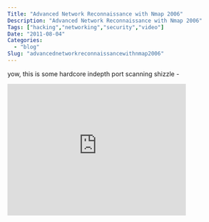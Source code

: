 ```yaml
---
Title: "Advanced Network Reconnaissance with Nmap 2006"
Description: "Advanced Network Reconnaissance with Nmap 2006"
Tags: ["hacking","networking","security","video"]
Date: "2011-08-04"
Categories:
  - "blog"
Slug: "advancednetworkreconnaissancewithnmap2006"
---
```

<p>yow, this is some hardcore indepth port scanning shizzle -</p><p><iframe src="http://player.vimeo.com/video/1728216" width="400" height="296" frameborder="0" webkitAllowFullScreen mozallowfullscreen allowFullScreen></iframe></p>
